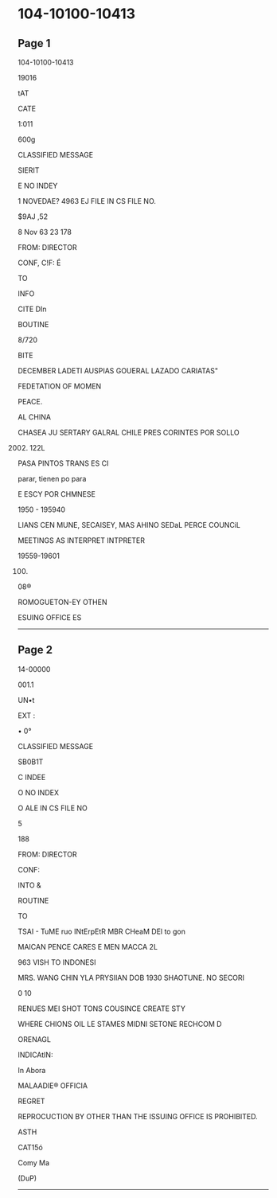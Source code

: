 # 104-10100-10413

## Page 1

104-10100-10413

19016

tAT

CATE

1:011

600g

CLASSIFIED MESSAGE

SIERIT

E NO INDEY

1 NOVEDAE? 4963 EJ FILE IN CS FILE NO.

$9AJ ,52

8 Nov 63 23 178

FROM: DIRECTOR

CONF, C!F: É

TO

INFO

CITE DIn

BOUTINE

8/720

BITE

DECEMBER LADETI AUSPIAS GOUERAL LAZADO CARIATAS"

FEDETATION OF MOMEN

PEACE.

AL CHINA

CHASEA JU SERTARY GALRAL CHILE PRES CORINTES POR SOLLO

2002. 122L

PASA PINTOS TRANS ES CI

parar, tienen po para

E ESCY POR CHMNESE

1950 - 195940

LIANS CEN MUNE, SECAISEY, MAS AHINO SEDaL PERCE COUNCiL

MEETINGS AS INTERPRET INTPRETER

19559-19601

100.

08®

ROMOGUETON-EY OTHEN

ESUING OFFICE ES

---

## Page 2

14-00000

001.1

UN•t

EXT :

• 0°

CLASSIFIED MESSAGE

SB0B1T

C INDEE

O NO INDEX

O ALE IN CS FILE NO

5

188

FROM: DIRECTOR

CONF:

INTO &

ROUTINE

TO

TSAI - TuME ruo INtErpEtR MBR CHeaM DEl to gon

MAICAN PENCE CARES E MEN MACCA 2L

963 VISH TO INDONESI

MRS. WANG CHIN YLA PRYSIIAN DOB 1930 SHAOTUNE. NO SECORI

0 10

RENUES MEI SHOT TONS COUSINCE CREATE STY

WHERE CHIONS OIL LE STAMES MIDNI SETONE RECHCOM D

ORENAGL

INDICAtIN:

In Abora

MALAADIE® OFFICIA

REGRET

REPROCUCTION BY OTHER THAN THE ISSUING OFFICE IS PROHIBITED.

ASTH

CAT15ó

Comy Ma

(DuP)

---

